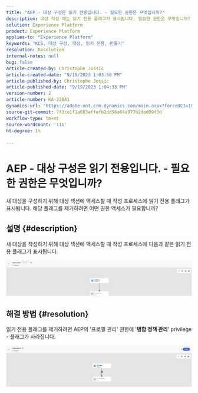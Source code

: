 ```yaml
---
title: "AEP - 대상 구성은 읽기 전용입니다. - 필요한 권한은 무엇입니까?"
description: 대상 작성 에는 읽기 전용 플래그가 표시됩니다. 필요한 권한은 무엇입니까?
solution: Experience Platform
product: Experience Platform
applies-to: "Experience Platform"
keywords: "KCS, 대상 구성, 대상, 읽기 전용, 만들기"
resolution: Resolution
internal-notes: null
bug: false
article-created-by: Christophe Jossic
article-created-date: "9/19/2023 1:03:50 PM"
article-published-by: Christophe Jossic
article-published-date: "9/19/2023 1:04:33 PM"
version-number: 2
article-number: KA-22841
dynamics-url: "https://adobe-ent.crm.dynamics.com/main.aspx?forceUCI=1&pagetype=entityrecord&etn=knowledgearticle&id=9c2d65f5-ec56-ee11-be6f-6045bd0065f9"
source-git-commit: 7f3ce1f1a683affefb2dd56a64a977b2ded09f3d
workflow-type: tm+mt
source-wordcount: '111'
ht-degree: 1%

---
```


# AEP - 대상 구성은 읽기 전용입니다. - 필요한 권한은 무엇입니까?


새 대상을 구성하기 위해 대상 섹션에 액세스할 때 작성 프로세스에 읽기 전용 플래그가 표시됩니다. 해당 플래그를 제거하려면 어떤 권한 액세스가 필요합니까?



## 설명 {#description}


새 대상을 작성하기 위해 대상 섹션에 액세스할 때 작성 프로세스에 다음과 같은 읽기 전용 플래그가 표시됩니다.

![](assets/___9e2d65f5-ec56-ee11-be6f-6045bd0065f9___.png)


## 해결 방법 {#resolution}


읽기 전용 플래그를 제거하려면 AEP의 &#39;프로필 관리&#39; 권한에 &#39;<b>병합 정책 관리</b>&#39; privilege - 플래그가 사라집니다.

![](assets/833c8ec9-ec56-ee11-be6f-6045bd0065f9.png)
